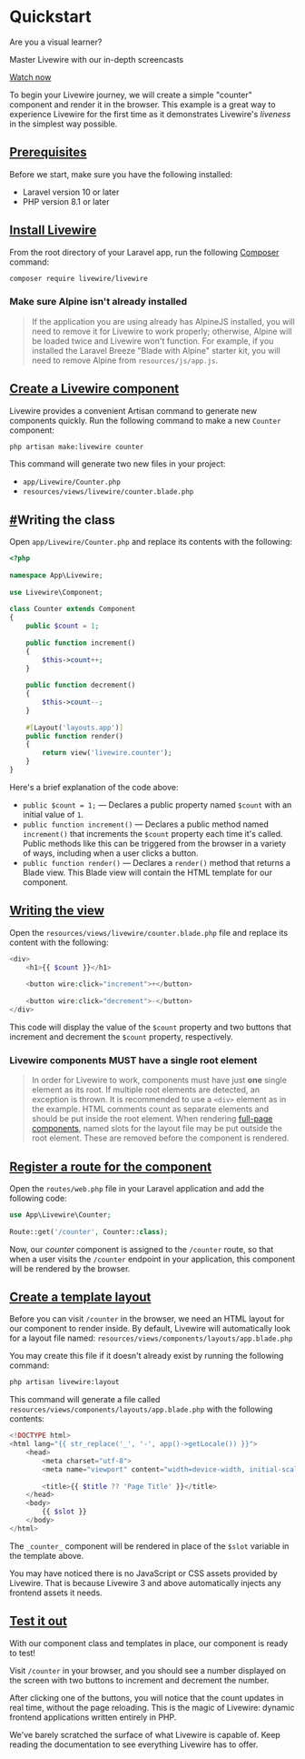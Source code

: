 # Quickstart

Are you a visual learner?

Master Livewire with our in-depth screencasts

[Watch now](https://livewire.laravel.com/screencasts)

To begin your Livewire journey, we will create a simple "counter" component and render it in the browser. This example is a great way to experience Livewire for the first time as it demonstrates Livewire's _liveness_ in the simplest way possible.

## [Prerequisites](https://livewire.laravel.com/docs/quickstart#prerequisites)

Before we start, make sure you have the following installed:

-   Laravel version 10 or later
-   PHP version 8.1 or later

## [Install Livewire](https://livewire.laravel.com/docs/quickstart#install-livewire)

From the root directory of your Laravel app, run the following [Composer](https://getcomposer.org/) command:

```sh
composer require livewire/livewire
```

### Make sure Alpine isn't already installed

> If the application you are using already has AlpineJS installed, you will need to remove it for Livewire to work properly; otherwise, Alpine will be loaded twice and Livewire won't function. For example, if you installed the Laravel Breeze "Blade with Alpine" starter kit, you will need to remove Alpine from `resources/js/app.js`.

## [Create a Livewire component](https://livewire.laravel.com/docs/quickstart#create-a-livewire-component)

Livewire provides a convenient Artisan command to generate new components quickly. Run the following command to make a new `Counter` component:

```sh
php artisan make:livewire counter
```

This command will generate two new files in your project:

-   `app/Livewire/Counter.php`
-   `resources/views/livewire/counter.blade.php`

## [#](https://livewire.laravel.com/docs/quickstart#writing-the-class "Permalink")Writing the class

Open `app/Livewire/Counter.php` and replace its contents with the following:

```php
<?php
 
namespace App\Livewire;
 
use Livewire\Component;
 
class Counter extends Component
{
    public $count = 1;
 
    public function increment()
    {
        $this->count++;
    }
 
    public function decrement()
    {
        $this->count--;
    }
 
    #[Layout('layouts.app')]
    public function render()
    {
        return view('livewire.counter');
    }
}
```

Here's a brief explanation of the code above:

-   `public $count = 1;` — Declares a public property named `$count` with an initial value of `1`.
-   `public function increment()` — Declares a public method named `increment()` that increments the `$count` property each time it's called. Public methods like this can be triggered from the browser in a variety of ways, including when a user clicks a button.
-   `public function render()` — Declares a `render()` method that returns a Blade view. This Blade view will contain the HTML template for our component.

## [Writing the view](https://livewire.laravel.com/docs/quickstart#writing-the-view)

Open the `resources/views/livewire/counter.blade.php` file and replace its content with the following:

```php
<div>
    <h1>{{ $count }}</h1>
 
    <button wire:click="increment">+</button>
 
    <button wire:click="decrement">-</button>
</div>
```

This code will display the value of the `$count` property and two buttons that increment and decrement the `$count` property, respectively.

### Livewire components MUST have a single root element

> In order for Livewire to work, components must have just **one** single element as its root. If multiple root elements are detected, an exception is thrown. It is recommended to use a `<div>` element as in the example. HTML comments count as separate elements and should be put inside the root element. When rendering [full-page components](https://livewire.laravel.com/docs/components#full-page-components), named slots for the layout file may be put outside the root element. These are removed before the component is rendered.

## [Register a route for the component](https://livewire.laravel.com/docs/quickstart#register-a-route-for-the-component)

Open the `routes/web.php` file in your Laravel application and add the following code:

```php
use App\Livewire\Counter;
 
Route::get('/counter', Counter::class);
```

Now, our _counter_ component is assigned to the `/counter` route, so that when a user visits the `/counter` endpoint in your application, this component will be rendered by the browser.

## [Create a template layout](https://livewire.laravel.com/docs/quickstart#create-a-template-layout) 

Before you can visit `/counter` in the browser, we need an HTML layout for our component to render inside. By default, Livewire will automatically look for a layout file named: `resources/views/components/layouts/app.blade.php`

You may create this file if it doesn't already exist by running the following command:

```sh
php artisan livewire:layout
```

This command will generate a file called `resources/views/components/layouts/app.blade.php` with the following contents:

```php
<!DOCTYPE html>
<html lang="{{ str_replace('_', '-', app()->getLocale()) }}">
    <head>
        <meta charset="utf-8">
        <meta name="viewport" content="width=device-width, initial-scale=1.0">
 
        <title>{{ $title ?? 'Page Title' }}</title>
    </head>
    <body>
        {{ $slot }}
    </body>
</html>
```

The `_counter_` component will be rendered in place of the `$slot` variable in the template above.

You may have noticed there is no JavaScript or CSS assets provided by Livewire. That is because Livewire 3 and above automatically injects any frontend assets it needs.

## [Test it out](https://livewire.laravel.com/docs/quickstart#test-it-out)

With our component class and templates in place, our component is ready to test!

Visit `/counter` in your browser, and you should see a number displayed on the screen with two buttons to increment and decrement the number.

After clicking one of the buttons, you will notice that the count updates in real time, without the page reloading. This is the magic of Livewire: dynamic frontend applications written entirely in PHP.

We've barely scratched the surface of what Livewire is capable of. Keep reading the documentation to see everything Livewire has to offer.
